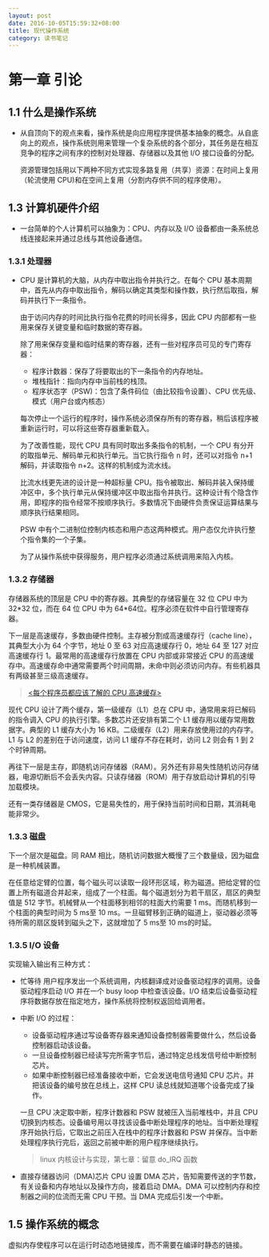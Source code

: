 ```yaml
---
layout: post
date: 2016-10-05T15:59:32+08:00
title: 现代操作系统
category: 读书笔记
---
```


# 第一章 引论

## 1.1 什么是操作系统
* 从自顶向下的观点来看，操作系统是向应用程序提供基本抽象的概念。从自底向上的观点，操作系统则用来管理一个复杂系统的各个部分，其任务是在相互竞争的程序之间有序的控制对处理器、存储器以及其他 I/O 接口设备的分配。

  资源管理包括用以下两种不同方式实现多路复用（共享）资源：在时间上复用（轮流使用 CPU)和在空间上复用（分割内存供不同的程序使用）。

## 1.3 计算机硬件介绍
* 一台简单的个人计算机可以抽象为：CPU、内存以及 I/O 设备都由一条系统总线连接起来并通过总线与其他设备通信。

### 1.3.1 处理器
* CPU 是计算机的大脑，从内存中取出指令并执行之。在每个 CPU 基本周期中，首先从内存中取出指令，解码以确定其类型和操作数，执行然后取指，解码并执行下一条指令。

  由于访问内存的时间比执行指令花费的时间长得多，因此 CPU 内部都有一些用来保存关键变量和临时数据的寄存器。

  除了用来保存变量和临时结果的寄存器，还有一些对程序员可见的专门寄存器：
  
  * 程序计数器：保存了将要取出的下一条指令的内存地址。
  * 堆栈指针：指向内存中当前栈的栈顶。
  * 程序状态字（PSW)：包含了条件码位（由比较指令设置）、CPU 优先级、模式（用户台或内核态）

  每次停止一个运行的程序时，操作系统必须保存所有的寄存器，稍后该程序被重新运行时，可以将这些寄存器重新载入。

  为了改善性能，现代 CPU 具有同时取出多条指令的机制，一个 CPU 有分开的取指单元、解码单元和执行单元。当它执行指令 n 时，还可以对指令 n+1 解码，并读取指令 n+2。这样的机制成为流水线。

  比流水线更先进的设计是一种超标量 CPU。指令被取出、解码并装入保持缓冲区中，多个执行单元从保持缓冲区中取出指令并执行。这种设计有个隐含作用，即程序的指令经常不按顺序执行。多数情况下由硬件负责保证运算结果与顺序执行结果相同。

  PSW 中有个二进制位控制内核态和用户态这两种模式。用户态仅允许执行整个指令集的一个子集。

  为了从操作系统中获得服务，用户程序必须通过系统调用来陷入内核。

### 1.3.2 存储器
存储器系统的顶层是 CPU 中的寄存器。其典型的存储容量在 32 位 CPU 中为 32\*32 位，而在 64 位 CPU 中为 64\*64位。程序必须在软件中自行管理寄存器。

下一层是高速缓存，多数由硬件控制。主存被分割成高速缓存行（cache line），其典型大小为 64 个字节，地址 0 至 63 对应高速缓存行 0，地址 64 至 127 对应高速缓存行 1。最常用的高速缓存行放置在 CPU 内部或非常接近 CPU 的高速缓存中。高速缓存命中通常需要两个时间周期，未命中则必须访问内存。有些机器具有两级甚至三级高速缓存。 

> [<每个程序员都应该了解的 CPU 高速缓存>](https://www.oschina.net/translate/what-every-programmer-should-know-about-cpu-cache-part2?print)

现代 CPU 设计了两个缓存，第一级缓存（L1）总在 CPU 中，通常用来将已解码的指令调入 CPU 的执行引擎。多数芯片还安排有第二个 L1 缓存用以缓存常用数据字。典型的 L1 缓存大小为 16 KB。二级缓存（L2）用来存放使用过的内存字。L1 与 L2 的差别在于访问速度，访问 L1 缓存不存在耗时，访问 L2 则会有 1 到 2 个时钟周期。

再往下一层是主存，即随机访问存储器（RAM）。另外还有非易失性随机访问存储器，电源切断后不会丢失内容。只读存储器（ROM）用于存放启动计算机的引导加载模块。

还有一类存储器是 CMOS，它是易失性的，用于保持当前时间和日期，其消耗电能非常少。

### 1.3.3 磁盘
下一个层次是磁盘。同 RAM 相比，随机访问数据大概慢了三个数量级，因为磁盘是一种机械装置。

在任意给定臂的位置，每个磁头可以读取一段环形区域，称为磁道。把给定臂的位置上所有磁道合并起来，组成了一个柱面。每个磁道划分为若干扇区，扇区的典型值是 512 字节。机械臂从一个柱面移到相邻的柱面大约需要 1 ms。而随机移到一个柱面的典型时间为 5 ms至 10 ms。一旦磁臂移到正确的磁道上，驱动器必须等待所需的扇区旋转到磁头之下，这就增加了 5 ms至 10 ms的时延。

### 1.3.5 I/O 设备
实现输入输出有三种方式：

* 忙等待
  用户程序发出一个系统调用，内核翻译成对设备驱动程序的调用。设备驱动程序启动 I/O 并在一个 busy loop 中检查该设备。I/O 结束后设备驱动程序将数据存放在指定地方，操作系统将控制权返回给调用者。

* 中断
  I/O 的过程：

  * 设备驱动程序通过写设备寄存器来通知设备控制器需要做什么，然后设备控制器启动该设备。
  * 一旦设备控制器已经读写完所需字节后，通过特定总线发信号给中断控制芯片。
  * 如果中断控制器已经准备接收中断，它会发送电信号通知 CPU 芯片。并把该设备的编号放在总线上，这样 CPU 读总线就知道哪个设备完成了操作。

  一旦 CPU 决定取中断，程序计数器和 PSW 就被压入当前堆栈中，并且 CPU 切换到内核态。设备编号用以寻找该设备中断处理程序的地址。当中断处理程序开始执行后，它取出之前压入在栈中的程序计数器和 PSW 并保存。当中断处理程序执行完后，返回之前被中断的用户程序继续执行。

  > linux 内核设计与实现，第七章：留意 do_IRQ 函数

* 直接存储器访问（DMA)芯片
  CPU 设置 DMA 芯片，告知需要传送的字节数，有关设备和内存地址以及操作方向，接着启动 DMA。DMA 可以控制内存和控制器之间的位流而无需 CPU 干预。当 DMA 完成后引发一个中断。

## 1.5 操作系统的概念
虚拟内存使程序可以在运行时动态地链接库，而不需要在编译时静态的链接。
  
